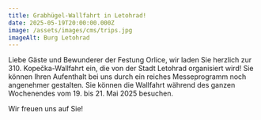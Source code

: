```yaml
---
title: Grabhügel-Wallfahrt in Letohrad!
date: 2025-05-19T20:00:00.000Z
image: /assets/images/cms/trips.jpg
imageAlt: Burg Letohrad
---
```

Liebe Gäste und Bewunderer der Festung Orlice, wir laden Sie herzlich zur 310. Kopečka-Wallfahrt ein, die von der Stadt Letohrad organisiert wird! Sie können Ihren Aufenthalt bei uns durch ein reiches Messeprogramm noch angenehmer gestalten. Sie können die Wallfahrt während des ganzen Wochenendes vom 19. bis 21. Mai 2025 besuchen.

Wir freuen uns auf Sie!
